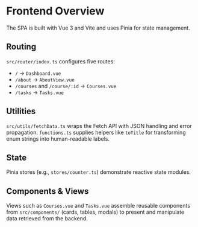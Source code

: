 # Frontend Overview

The SPA is built with Vue 3 and Vite and uses Pinia for state management.

## Routing

`src/router/index.ts` configures five routes:

- `/` → `Dashboard.vue`
- `/about` → `AboutView.vue`
- `/courses` and `/course/:id` → `Courses.vue`
- `/tasks` → `Tasks.vue`

## Utilities

`src/utils/fetchData.ts` wraps the Fetch API with JSON handling and error propagation. `functions.ts` supplies helpers like `toTitle` for transforming enum strings into human-readable labels.

## State

Pinia stores (e.g., `stores/counter.ts`) demonstrate reactive state modules.

## Components & Views

Views such as `Courses.vue` and `Tasks.vue` assemble reusable components from `src/components/` (cards, tables, modals) to present and manipulate data retrieved from the backend.
